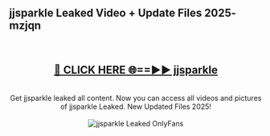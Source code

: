 <h2>jjsparkle Leaked Video + Update Files 2025- mzjqn</h2>
<br>
<div align="center">
<h2><a href="https://libra.edu.pl?jjsparkle" rel="nofollow">🔴 CLICK HERE 🌐==►► jjsparkle</a></h2>
<br>
Get jjsparkle leaked all content. Now you can access all videos and pictures of jjsparkle Leaked. New Updated Files 2025!
<br>
<br>
<a href="https://libra.edu.pl?jjsparkle" rel="nofollow" data-target="animated-image.originalLink"><img src="https://i.ibb.co.com/WyWwxjT/player-gif2.gif" alt="jjsparkle Leaked OnlyFans" style="max-width: 100%; display: inline-block;" data-target="animated-image.originalImage"></a>
</div>
<br>